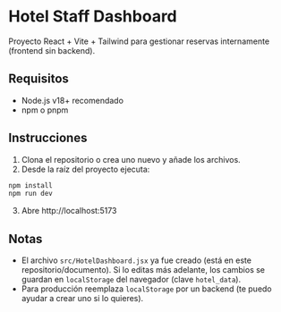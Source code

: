 # Hotel Staff Dashboard

Proyecto React + Vite + Tailwind para gestionar reservas internamente (frontend sin backend).

## Requisitos
- Node.js v18+ recomendado
- npm o pnpm

## Instrucciones
1. Clona el repositorio o crea uno nuevo y añade los archivos.
2. Desde la raíz del proyecto ejecuta:

```bash
npm install
npm run dev
```

3. Abre http://localhost:5173

## Notas
- El archivo `src/HotelDashboard.jsx` ya fue creado (está en este repositorio/documento). Si lo editas más adelante, los cambios se guardan en `localStorage` del navegador (clave `hotel_data`).
- Para producción reemplaza `localStorage` por un backend (te puedo ayudar a crear uno si lo quieres).
